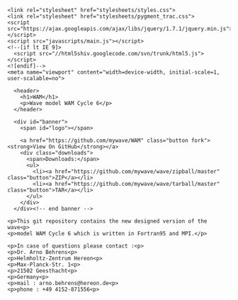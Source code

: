 <html>
  <head>
    <meta charset="utf-8">
    <meta http-equiv="X-UA-Compatible" content="chrome=1">

    <link rel="stylesheet" href="stylesheets/styles.css">
    <link rel="stylesheet" href="stylesheets/pygment_trac.css">
    <script src="https://ajax.googleapis.com/ajax/libs/jquery/1.7.1/jquery.min.js"></script>
    <script src="javascripts/main.js"></script>
    <!--[if lt IE 9]>
      <script src="//html5shiv.googlecode.com/svn/trunk/html5.js"></script>
    <![endif]-->
    <meta name="viewport" content="width=device-width, initial-scale=1, user-scalable=no">

  </head>
  <body>

      <header>
        <h1>WAM</h1>
        <p>Wave model WAM Cycle 6</p>
      </header>

      <div id="banner">
        <span id="logo"></span>

        <a href="https://github.com/mywave/WAM" class="button fork"><strong>View On GitHub</strong></a>
        <div class="downloads">
          <span>Downloads:</span>
          <ul>
            <li><a href="https://github.com/mywave/wave/zipball/master" class="button">ZIP</a></li>
            <li><a href="https://github.com/mywave/wave/tarball/master" class="button">TAR</a></li>
          </ul>
        </div>
      </div><!-- end banner -->
    
    <p>This git repository contains the new designed version of the wave<p> 
    <p>model WAM Cycle 6 which is written in Fortran95 and MPI.</p> 

    <p>In case of questions please contact :<p> 
    <p>Dr. Arno Behrens<p> 
    <p>Helmholtz-Zentrum Hereon<p>  
    <p>Max-Planck-Str. 1<p> 
    <p>21502 Geesthacht<p>  
    <p>Germany<p>  
    <p>mail : arno.behrens@hereon.de<p>  
    <p>phone : +49 4152-871556<p> 
